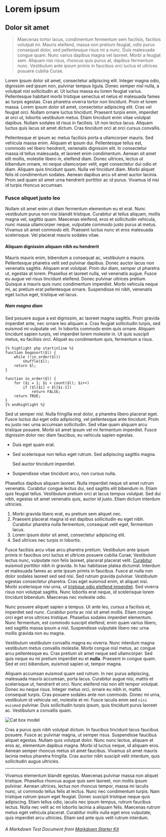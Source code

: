 Lorem ipsum
===========
## Dolor sit amet

> Maecenas tortor lacus, condimentum fermentum sem facilisis, facilisis volutpat mi. Mauris eleifend, massa non pretium feugiat, odio purus consequat dolor, sed pellentesque risus mi a nunc. Duis malesuada congue quam. Nunc varius dapibus magna vel laoreet. Morbi a feugiat sem. Aliquam nisi risus, rhoncus quis purus at, dapibus fermentum nunc. Vestibulum ante ipsum primis in faucibus orci luctus et ultrices posuere cubilia Curae.

Lorem ipsum dolor sit amet, consectetur adipiscing elit. Integer magna odio, dignissim sed ipsum non, pulvinar tempus ligula. Donec semper nisl nulla, a volutpat nisl sollicitudin at. Ut luctus massa eu lorem feugiat varius. Pellentesque habitant morbi tristique senectus et netus et malesuada fames ac turpis egestas. Cras pharetra viverra tortor non tincidunt. Proin et lorem massa. Lorem ipsum dolor sit amet, consectetur adipiscing elit. Cras vel feugiat orci. Nullam ornare luctus tincidunt. Praesent turpis enim, imperdiet at orci ut, lobortis vestibulum metus. Etiam tincidunt enim vitae volutpat dapibus. Nullam sodales id risus in facilisis. Ut non lectus lacus. Aliquam luctus quis lacus sit amet dictum. Cras tincidunt orci at orci cursus convallis.

Pellentesque et ipsum ac metus facilisis porta a ullamcorper mauris. Sed vehicula massa enim. Aliquam et ipsum dui. Pellentesque tellus est, commodo vel libero hendrerit, venenatis dignissim elit. In consectetur massa id tellus malesuada, et laoreet enim condimentum. Aenean sit amet elit mollis, molestie libero in, eleifend diam. Donec ultrices, lectus ut bibendum ornare, mi neque ullamcorper velit, eget consectetur dui odio et diam. Aliquam quis tincidunt quam. Nulla vel tincidunt diam. Morbi aliquet felis id condimentum sodales. Aenean dapibus arcu sit amet auctor lacinia. Proin sed quam sit amet urna hendrerit porttitor ac id purus. Vivamus id nisi id turpis rhoncus accumsan.

### Fusce aliquet justo leo
Nullam sit amet enim ut diam fermentum elementum eu et erat. Nunc vestibulum purus non nisi blandit tristique. Curabitur at tellus aliquam, mollis magna vel, sagittis quam. Maecenas eleifend, eros et sollicitudin vehicula, nunc massa ullamcorper neque, vulputate commodo justo purus at metus. Vivamus sit amet commodo elit. Praesent luctus nunc et eros malesuada scelerisque. Vel placerat mauris sodales vitae.

#### Aliquam dignissim aliquam nibh eu hendrerit
Mauris mauris enim, bibendum a consequat ac, vestibulum a mauris. Pellentesque pharetra velit sed pulvinar dapibus. Donec auctor lacus non venenatis sagittis. Aliquam erat volutpat. Proin dui diam, semper ut pharetra ut, egestas at lorem. Phasellus et laoreet nulla, vel venenatis augue. Fusce eu augue vel risus tincidunt eleifend. Donec pulvinar ultrices pretium. Quisque a mauris quis nunc condimentum imperdiet. Morbi vehicula neque mi, ac pretium erat pellentesque ornare. Suspendisse mi nibh, venenatis eget luctus eget, tristique vel lacus.

##### Nam magna diam
Sed posuere augue a est dignissim, ac laoreet magna sagittis. Proin gravida imperdiet ante, nec ornare leo aliquam a. Cras feugiat sollicitudin turpis, sed euismod mi vulputate vel. In lobortis commodo enim quis ornare. Aliquam tincidunt sapien turpis, vel imperdiet lorem molestie in. Ut quis suscipit metus, eu facilisis orci. Aliquet eu condimentum quis, fermentum a risus.

    {% highlight php startinline %}
    function bogosort($l) {
        while (!in_order($l))
            shuffle($l);
        return $l;
    }
     
    function in_order($l) {
        for ($i = 1; $i < count($l); $i++)
            if ($l[$i] < $l[$i-1])
                return FALSE;
        return TRUE;
    }
    {% endhighlight %}

Sed ut semper nisl. Nulla fringilla erat dolor, a pharetra libero placerat eget. Fusce luctus dui eget odio adipiscing, vel pellentesque ante tincidunt. Proin eu justo nec urna accumsan sollicitudin. Sed vitae quam aliquam arcu tristique posuere. Morbi sit amet ipsum vel mi fermentum imperdiet. Fusce dignissim dolor nec diam faucibus, eu vehicula sapien egestas. 

+   Duis eget quam erat.
+   Sed scelerisque non tellus eget rutrum.
    Sed adipiscing sagittis magna.

    Sed auctor tincidunt imperdiet.
+   Suspendisse vitae tincidunt arcu, non cursus nulla.

Phasellus dapibus aliquam laoreet. Nulla imperdiet neque sit amet rutrum venenatis. Curabitur congue lectus dui, sed sagittis elit bibendum in. Etiam quis feugiat tellus. Vestibulum pretium orci at lacus tempus volutpat. Sed dui nibh, egestas sit amet venenatis quis, auctor id justo. Etiam dictum interdum ultricies.

1.  Morbi gravida libero erat, eu pretium sem aliquet nec.
2.  Praesent placerat magna id est dapibus sollicitudin eu eget nibh. Curabitur pharetra nulla fermentum, consequat velit eget, fermentum lacus.
3. Lorem ipsum dolor sit amet, consectetur adipiscing elit.
4. Sed ultrices nec turpis in lobortis.

Fusce facilisis arcu vitae arcu pharetra pretium. Vestibulum ante ipsum primis in faucibus orci luctus et ultrices posuere cubilia Curae; Vestibulum lectus nunc, vulputate non felis laoreet, placerat placerat velit. [Curabitur][] euismod porttitor nibh in gravida. In hac habitasse platea dictumst. Interdum et malesuada fames ac ante ipsum primis in faucibus. Fusce at nulla non dolor sodales laoreet sed sed nisi. Sed rutrum gravida pulvinar. Vestibulum egestas consectetur pharetra. Cras eget euismod enim, et aliquet nisi. Morbi scelerisque nisi urna, ut [tristique odio eleifend imperdiet][]. Sed viverra risus non volutpat sagittis. Nunc lobortis erat neque, id scelerisque lorem tincidunt bibendum. Maecenas nec molestie odio.

  [curabitur]: http://curabitur.com/ "A link to Curabitur"
  [tristique odio eleifend imperdiet]: http://google.com "A sad sad link"

Nunc posuere aliquet sapien a tempus. Ut ante leo, *cursus* a facilisis et, imperdiet sed nunc. Curabitur porta ac nisl sit amet mollis. Etiam congue orci eget eros ultrices tristique. Phasellus sodales imperdiet elementum. Nunc fermentum, est commodo suscipit eleifend, enim quam varius libero, sed sagittis massa ipsum a nisl. Suspendisse vulputate libero nec urna mollis gravida non eu magna.

Vestibulum vestibulum convallis magna eu viverra. Nunc interdum magna vestibulum metus convallis molestie. Morbi congue nisl metus, ac congue arcu pellentesque eu. Cras pretium sit amet neque sed ullamcorper. Sed quis neque eu mi pretium imperdiet eu et **nulla**. Praesent in congue quam. Sed et orci bibendum, euismod sapien ut, tempor magna.

Aliquam accumsan euismod quam sed rutrum. In nec purus adipiscing, malesuada mauris accumsan, porta lacus. Curabitur augue nisi, mattis et scelerisque ut, hendrerit et orci. Nunc eleifend nisi non elit tempor volutpat. Donec eu neque risus. Integer metus orci, ornare eu nibh in, mattis consequat turpis. Cras posuere sodales ante non commodo. Donec mi urna, vestibulum id vehicula vel, molestie et mi. Fusce iaculis enim sed `nisi euismod` pulvinar. Duis sollicitudin turpis ipsum, quis tincidunt purus laoreet ac. Vestibulum a convallis quam.

![Cat box model](http://farm7.staticflickr.com/6022/5910326877_4e1ec3edb9.jpg)

Cras a purus quis nibh volutpat dictum. In faucibus tincidunt lacus faucibus posuere. Fusce ac pulvinar magna, ut semper risus. Suspendisse faucibus aliquet egestas. Nullam quis volutpat dolor. Nunc nunc lectus, aliquam et eros ac, elementum dapibus magna. Morbi id luctus neque, id aliquam eros. Aenean semper rhoncus metus sit amet faucibus. Vivamus sit amet mauris lacinia metus pharetra fringilla. Cras auctor nibh suscipit velit interdum, quis sollicitudin augue ultricies.

* * *

Vivamus elementum blandit egestas. Maecenas pulvinar massa non aliquet tristique. Phasellus rhoncus augue quis sem laoreet, non mollis ipsum pulvinar. Aenean ultrices, lectus non rhoncus tempor, massa mi iaculis nunc, ut commodo tellus felis at lectus. Nunc nec condimentum turpis. Nam tristique rutrum ipsum eget feugiat. Donec suscipit tristique neque quis adipiscing. Etiam tellus odio, iaculis nec ipsum tempus, rutrum faucibus lectus. Nulla nec velit ac mi lobortis lacinia a aliquam felis. Maecenas rutrum metus eget vehicula placerat. Curabitur mollis nulla eget eros vulputate, quis imperdiet arcu ultricies. Etiam sed ante quis velit rutrum interdum.

###### A Markdown Test Document from [Markdown Starter Kit](https://github.com/oburt/markdown-starter-kit/)
